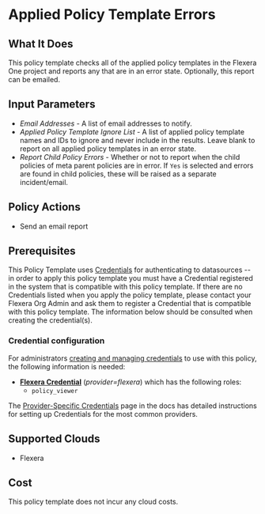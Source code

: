 # Applied Policy Template Errors

## What It Does

This policy template checks all of the applied policy templates in the Flexera One project and reports any that are in an error state. Optionally, this report can be emailed.

## Input Parameters

- *Email Addresses* - A list of email addresses to notify.
- *Applied Policy Template Ignore List* - A list of applied policy template names and IDs to ignore and never include in the results. Leave blank to report on all applied policy templates in an error state.
- *Report Child Policy Errors* - Whether or not to report when the child policies of meta parent policies are in error. If `Yes` is selected and errors are found in child policies, these will be raised as a separate incident/email.

## Policy Actions

- Send an email report

## Prerequisites

This Policy Template uses [Credentials](https://docs.flexera.com/flexera/EN/Automation/ManagingCredentialsExternal.htm) for authenticating to datasources -- in order to apply this policy template you must have a Credential registered in the system that is compatible with this policy template. If there are no Credentials listed when you apply the policy template, please contact your Flexera Org Admin and ask them to register a Credential that is compatible with this policy template. The information below should be consulted when creating the credential(s).

### Credential configuration

For administrators [creating and managing credentials](https://docs.flexera.com/flexera/EN/Automation/ManagingCredentialsExternal.htm) to use with this policy, the following information is needed:

- [**Flexera Credential**](https://docs.flexera.com/flexera/EN/Automation/ProviderCredentials.htm) (*provider=flexera*) which has the following roles:
  - `policy_viewer`

The [Provider-Specific Credentials](https://docs.flexera.com/flexera/EN/Automation/ProviderCredentials.htm) page in the docs has detailed instructions for setting up Credentials for the most common providers.

## Supported Clouds

- Flexera

## Cost

This policy template does not incur any cloud costs.
